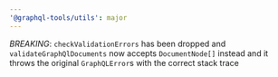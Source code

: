 ```yaml
---
'@graphql-tools/utils': major
---
```


_BREAKING_: `checkValidationErrors` has been dropped and `validateGraphQlDocuments` now accepts `DocumentNode[]` instead and it throws the original `GraphQLError`s with the correct stack trace
